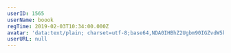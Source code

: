 ```yaml
---
userID: 1565
userName: boook
regTime: 2019-02-03T10:34:00.000Z
avatar: 'data:text/plain; charset=utf-8;base64,NDA0IHBhZ2Ugbm90IGZvdW5kCg=='
userURL: null
---
```



